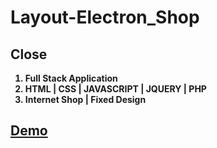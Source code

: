 # Layout-Electron_Shop
<strong>
  <h2>Close</h2>

1. Full Stack Application  
2. HTML | CSS | JAVASCRIPT | JQUERY | PHP      
3. Internet Shop | Fixed Design
  
<a href="https://pervizsalmanov.github.io/Layout-Electron_Shop/"><h2>Demo</h2></a>
